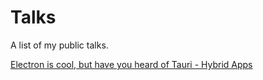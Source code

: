 # Talks
A list of my public talks.

[Electron is cool, but have you heard of Tauri - Hybrid Apps](https://github.com/Eghizio/tauri-talk)

